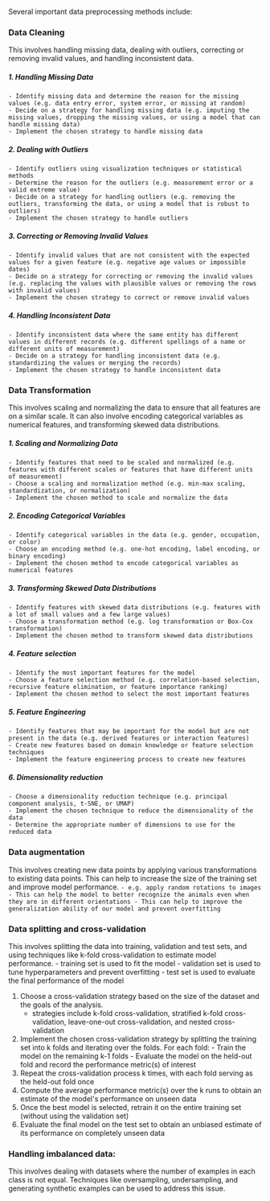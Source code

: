 Several important data preprocessing methods include:

### Data Cleaning
This involves handling missing data, dealing with outliers, correcting or removing invalid values, and handling inconsistent data.
##### 1. Handling Missing Data
	- Identify missing data and determine the reason for the missing values (e.g. data entry error, system error, or missing at random)
	- Decide on a strategy for handling missing data (e.g. imputing the missing values, dropping the missing values, or using a model that can handle missing data)
	- Implement the chosen strategy to handle missing data
##### 2. Dealing with Outliers
	- Identify outliers using visualization techniques or statistical methods
	- Determine the reason for the outliers (e.g. measurement error or a valid extreme value)
	- Decide on a strategy for handling outliers (e.g. removing the outliers, transforming the data, or using a model that is robust to outliers)
	- Implement the chosen strategy to handle outliers
##### 3. Correcting or Removing Invalid Values
	- Identify invalid values that are not consistent with the expected values for a given feature (e.g. negative age values or impossible dates)
	- Decide on a strategy for correcting or removing the invalid values (e.g. replacing the values with plausible values or removing the rows with invalid values)
	- Implement the chosen strategy to correct or remove invalid values
##### 4. Handling Inconsistent Data
	- Identify inconsistent data where the same entity has different values in different records (e.g. different spellings of a name or different units of measurement)
	- Decide on a strategy for handling inconsistent data (e.g. standardizing the values or merging the records)
	- Implement the chosen strategy to handle inconsistent data

### Data Transformation
This involves scaling and normalizing the data to ensure that all features are on a similar scale. It can also involve encoding categorical variables as numerical features, and transforming skewed data distributions.
##### 1. Scaling and Normalizing Data
	- Identify features that need to be scaled and normalized (e.g. features with different scales or features that have different units of measurement)
	- Choose a scaling and normalization method (e.g. min-max scaling, standardization, or normalization)
	- Implement the chosen method to scale and normalize the data
##### 2. Encoding Categorical Variables
	- Identify categorical variables in the data (e.g. gender, occupation, or color)
	- Choose an encoding method (e.g. one-hot encoding, label encoding, or binary encoding)
	- Implement the chosen method to encode categorical variables as numerical features
##### 3. Transforming Skewed Data Distributions
	- Identify features with skewed data distributions (e.g. features with a lot of small values and a few large values)
	- Choose a transformation method (e.g. log transformation or Box-Cox transformation)
	- Implement the chosen method to transform skewed data distributions
##### 4. Feature selection
	- Identify the most important features for the model
	- Choose a feature selection method (e.g. correlation-based selection, recursive feature elimination, or feature importance ranking)
	- Implement the chosen method to select the most important features
##### 5. Feature Engineering
	- Identify features that may be important for the model but are not present in the data (e.g. derived features or interaction features)
	- Create new features based on domain knowledge or feature selection techniques
	- Implement the feature engineering process to create new features
##### 6. Dimensionality reduction
	- Choose a dimensionality reduction technique (e.g. principal component analysis, t-SNE, or UMAP)
	- Implement the chosen technique to reduce the dimensionality of the data
	- Determine the appropriate number of dimensions to use for the reduced data

### Data augmentation
This involves creating new data points by applying various transformations to existing data points. This can help to increase the size of the training set and improve model performance.
	`- e.g. apply random rotations to images
	- This can help the model to better recognize the animals even when they are in different orientations
	- This can help to improve the generalization ability of our model and prevent overfitting
`
### Data splitting and cross-validation
This involves splitting the data into training, validation and test sets, and using techniques like k-fold cross-validation to estimate model performance.
	- training set is used to fit the model
	- validation set is used to tune hyperparameters and prevent overfitting
	- test set is used to evaluate the final performance of the model
1. Choose a cross-validation strategy based on the size of the dataset and the goals of the analysis.
	-  strategies include k-fold cross-validation, stratified k-fold cross-validation, leave-one-out cross-validation, and nested cross-validation
1. Implement the chosen cross-validation strategy by splitting the training set into k folds and iterating over the folds.
	For each fold:
		- Train the model on the remaining k-1 folds
		- Evaluate the model on the held-out fold and record the performance metric(s) of interest
3. Repeat the cross-validation process k times, with each fold serving as the held-out fold once
4. Compute the average performance metric(s) over the k runs to obtain an estimate of the model's performance on unseen data
5. Once the best model is selected, retrain it on the entire training set (without using the validation set)
6. Evaluate the final model on the test set to obtain an unbiased estimate of its performance on completely unseen data

### Handling imbalanced data: 
This involves dealing with datasets where the number of examples in each class is not equal. Techniques like oversampling, undersampling, and generating synthetic examples can be used to address this issue.
	